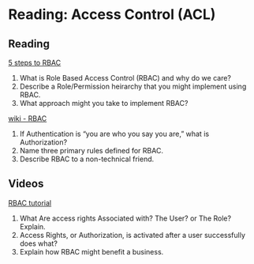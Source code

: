 Reading: Access Control (ACL)
=============================

Reading
-------

[5 steps to RBAC](https://www.csoonline.com/article/3060780/security/5-steps-to-simple-role-based-access-control.html)

1. What is Role Based Access Control (RBAC) and why do we care?
2. Describe a Role/Permission heirarchy that you might implement using RBAC.
3. What approach might you take to implement RBAC?

[wiki - RBAC](https://en.wikipedia.org/wiki/Role-based_access_control)

1. If Authentication is “you are who you say you are,” what is Authorization?
2. Name three primary rules defined for RBAC.
3. Describe RBAC to a non-technical friend.

Videos
------

[RBAC tutorial](https://www.youtube.com/watch?v=C4NP8Eon3cA)

1. What Are access rights Associated with? The User? or The Role? Explain.
2. Access Rights, or Authorization, is activated after a user successfully does what?
3. Explain how RBAC might benefit a business.
